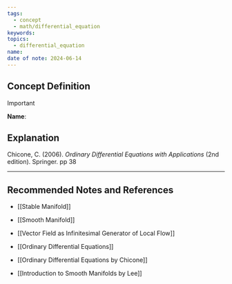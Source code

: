 ```yaml
---
tags:
  - concept
  - math/differential_equation
keywords: 
topics:
  - differential_equation
name: 
date of note: 2024-06-14
---
```


## Concept Definition

>[!important]
>**Name**: 



## Explanation


Chicone, C. (2006). _Ordinary Differential Equations with Applications_ (2nd edition). Springer. pp 38



-----------
##  Recommended Notes and References

- [[Stable Manifold]]
- [[Smooth Manifold]]

- [[Vector Field as Infinitesimal Generator of Local Flow]]

- [[Ordinary Differential Equations]]


- [[Ordinary Differential Equations by Chicone]]
- [[Introduction to Smooth Manifolds by Lee]]